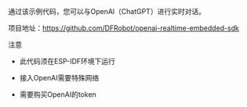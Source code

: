 通过该示例代码，您可以与OpenAl（ChatGPT）进行实时对话。

项目地址：https://github.com/DFRobot/openai-realtime-embedded-sdk

注意

- 此代码须在ESP-IDF环境下运行

- 接入OpenAI需要特殊网络

- 需要购买OpenAI的token